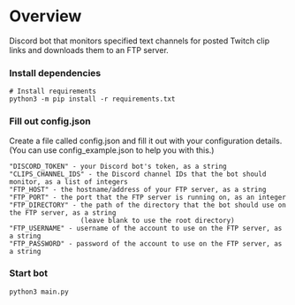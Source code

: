 # Overview

Discord bot that monitors specified text channels for posted Twitch clip links and downloads them to an FTP server.</br>


### Install dependencies
    # Install requirements  
	python3 -m pip install -r requirements.txt  

### Fill out config.json
Create a file called config.json and fill it out with your configuration details.
(You can use config_example.json to help you with this.)<br>
    
    "DISCORD_TOKEN" - your Discord bot's token, as a string
    "CLIPS_CHANNEL_IDS" - the Discord channel IDs that the bot should monitor, as a list of integers
    "FTP_HOST" - the hostname/address of your FTP server, as a string
    "FTP_PORT" - the port that the FTP server is running on, as an integer
    "FTP_DIRECTORY" - the path of the directory that the bot should use on the FTP server, as a string
                      (leave blank to use the root directory)
    "FTP_USERNAME" - username of the account to use on the FTP server, as a string
    "FTP_PASSWORD" - password of the account to use on the FTP server, as a string
  
### Start bot  
	python3 main.py
